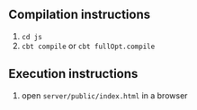 
Compilation instructions
-------------------------------------------
1. `cd js`
2. `cbt compile` or `cbt fullOpt.compile`

Execution instructions
-------------------------------------------
1. open `server/public/index.html` in a browser
